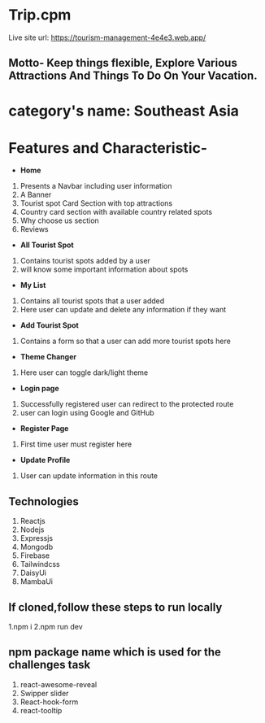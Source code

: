 # Trip.cpm
Live site url: https://tourism-management-4e4e3.web.app/

## Motto- Keep things flexible, Explore Various Attractions And Things To Do On Your Vacation.

# category's name: Southeast Asia


# Features and Characteristic-
- **Home** 
1. Presents a Navbar including user information
2. A Banner 
2. Tourist spot Card Section with top attractions
3. Country card section with available country related spots
4. Why choose us section
5. Reviews

- **All Tourist Spot** 
1. Contains tourist spots added by a user 
2. will know some important information about spots

- **My List** 
1. Contains all tourist spots that a user added
2. Here user can update and delete any information if they want

- **Add Tourist Spot** 
1. Contains a form so that a user can add more tourist spots here

- **Theme Changer** 
1. Here user can toggle dark/light theme


- **Login page** 
1. Successfully registered user can redirect to the protected route
2. user can login using Google and GitHub

- **Register Page** 
1. First time user must register here

- **Update Profile** 
 1.  User can update information in this route

## Technologies 
1. Reactjs
2. Nodejs
3. Expressjs
4. Mongodb
5. Firebase
6. Tailwindcss
7. DaisyUi
8. MambaUi


## If cloned,follow these steps to run locally
1.npm i
2.npm run dev


## npm package name which is used for the challenges task
1. react-awesome-reveal
2. Swipper slider
3. React-hook-form
4. react-tooltip



